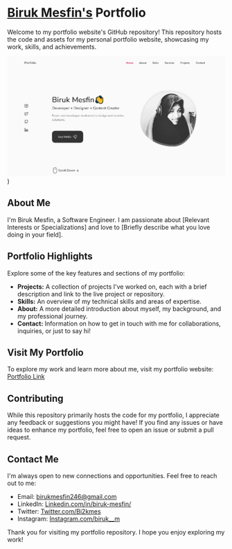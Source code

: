 # [Biruk Mesfin's](https://cypghost-github-io.vercel.app/) Portfolio

Welcome to my portfolio website's GitHub repository! This repository hosts the code and assets for my personal portfolio website, showcasing my work, skills, and achievements.

![Portfolio Screenshot](https://github.com/cypghost/cypghost.github.io/blob/main/Portfolio%20Screenshot.PNG))
## About Me

I'm Biruk Mesfin, a Software Engineer. I am passionate about [Relevant Interests or Specializations] and love to [Briefly describe what you love doing in your field].

## Portfolio Highlights

Explore some of the key features and sections of my portfolio:

- **Projects:** A collection of projects I've worked on, each with a brief description and link to the live project or repository.
- **Skills:** An overview of my technical skills and areas of expertise.
- **About:** A more detailed introduction about myself, my background, and my professional journey.
- **Contact:** Information on how to get in touch with me for collaborations, inquiries, or just to say hi!

## Visit My Portfolio

To explore my work and learn more about me, visit my portfolio website: [Portfolio Link](https://cypghost-github-io.vercel.app/)

## Contributing

While this repository primarily hosts the code for my portfolio, I appreciate any feedback or suggestions you might have! If you find any issues or have ideas to enhance my portfolio, feel free to open an issue or submit a pull request.

## Contact Me

I'm always open to new connections and opportunities. Feel free to reach out to me:

- Email: [birukmesfin246@gmail.com](mailto:birukmesfin246@gmail.com)
- LinkedIn: [Linkedin.com/in/biruk-mesfin/](https://www.linkedin.com/in/biruk-mesfin/)
- Twitter: [Twitter.com/Bi2kmes](https://twitter.com/Bi2kmes)
- Instagram: [Instagram.com/biruk__m](https://instagram.com/biruk__m)

Thank you for visiting my portfolio repository. I hope you enjoy exploring my work!
